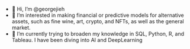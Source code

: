 - 👋 Hi, I’m @georgejieh
- 👀 I’m interested in making financial or predictive models for alternative assets, such as fine wine, art, crypto, and NFTs, as well as the general market.
- 🌱 I’m currently trying to broaden my knowledge in SQL, Python, R, and Tableau. I have been diving into AI and DeepLearning

<!---
georgejieh/georgejieh is a ✨ special ✨ repository because its `README.md` (this file) appears on your GitHub profile.
You can click the Preview link to take a look at your changes.
--->

